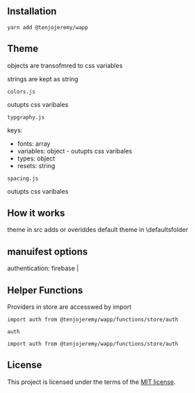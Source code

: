 ## Installation

```
yarn add @tenjojeremy/wapp
```

## Theme

objects are transofmred to css variables

strings are kept as string

`colors.js`

outupts css varibales

`typgraphy.js`

keys:

- fonts: array
- variables: object - outupts css varibales
- types: object
- resets: string

`spacing.js`

outupts css varibales

## How it works

theme in src adds or overiddes default theme in \defaultsfolder

## manuifest options

authentication: firebase |

## Helper Functions

Providers in store are accesswed by import

```
import auth from @tenjojeremy/wapp/functions/store/auth
```

`auth`

```
import auth from @tenjojeremy/wapp/functions/store/auth
```

## License

This project is licensed under the terms of the
[MIT license](/LICENSE).
